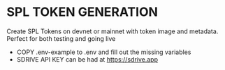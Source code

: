 # SPL TOKEN GENERATION

Create SPL Tokens on devnet or mainnet with token image and metadata. Perfect for both testing and going live

* COPY .env-example to .env and fill out the missing variables
* SDRIVE API KEY can be had at https://sdrive.app


